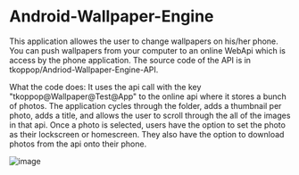 # Android-Wallpaper-Engine

This application allowes the user to change wallpapers on his/her phone. You can push wallpapers from your computer to an online WebApi which is access by the phone application. The source code of the API is in tkoppop/Andriod-Wallpaper-Engine-API. 

What the code does:
It uses the api call with the key "tkoppop@Wallpaper@Test@App" to the online api where it stores a bunch of photos. The application cycles through the folder, adds a thumbnail per photo, adds a title, and allows the user to scroll through the all of the images in that api. Once a photo is selected, users have the option to set the photo as their lockscreen or homescreen. They also have the option to download photos from the api onto their phone.

![image](https://user-images.githubusercontent.com/59458611/118335340-463e2680-b4c4-11eb-9693-3ef6a1a8bcd2.png)
